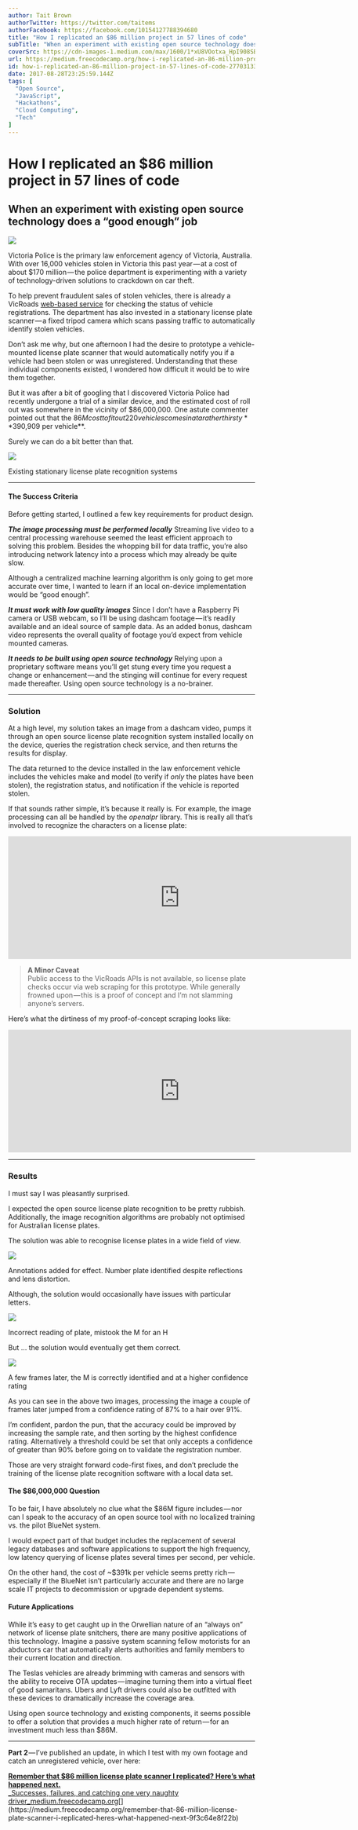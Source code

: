 ```yaml
---
author: Tait Brown
authorTwitter: https://twitter.com/taitems
authorFacebook: https://facebook.com/10154127788394680
title: "How I replicated an $86 million project in 57 lines of code"
subTitle: "When an experiment with existing open source technology does a “good enough” job"
coverSrc: https://cdn-images-1.medium.com/max/1600/1*xU8VOotxa_HpI908SBACAQ.jpeg
url: https://medium.freecodecamp.org/how-i-replicated-an-86-million-project-in-57-lines-of-code-277031330ee9
id: how-i-replicated-an-86-million-project-in-57-lines-of-code-277031330ee9
date: 2017-08-28T23:25:59.144Z
tags: [
  "Open Source",
  "JavaScript",
  "Hackathons",
  "Cloud Computing",
  "Tech"
]
---
```

# **How I replicated an $86 million project in 57 lines of code**

## When an experiment with existing open source technology does a “good enough” job



![](https://cdn-images-1.medium.com/max/1600/1*xU8VOotxa_HpI908SBACAQ.jpeg)



Victoria Police is the primary law enforcement agency of Victoria, Australia. With over 16,000 vehicles stolen in Victoria this past year — at a cost of about $170 million — the police department is experimenting with a variety of technology-driven solutions to crackdown on car theft.

To help prevent fraudulent sales of stolen vehicles, there is already a VicRoads [web-based service](https://www.vicroads.vic.gov.au/registration/buy-sell-or-transfer-a-vehicle/buy-a-vehicle/check-vehicle-registration/vehicle-registration-enquiry) for checking the status of vehicle registrations. The department has also invested in a stationary license plate scanner — a fixed tripod camera which scans passing traffic to automatically identify stolen vehicles.

Don’t ask me why, but one afternoon I had the desire to prototype a vehicle-mounted license plate scanner that would automatically notify you if a vehicle had been stolen or was unregistered. Understanding that these individual components existed, I wondered how difficult it would be to wire them together.

But it was after a bit of googling that I discovered Victoria Police had recently undergone a trial of a similar device, and the estimated cost of roll out was somewhere in the vicinity of $86,000,000\. One astute commenter pointed out that the $86M cost to fit out 220 vehicles comes in at a rather thirsty **$390,909 per vehicle**.

Surely we can do a bit better than that.



![](https://cdn-images-1.medium.com/max/1600/1*6AfjJMn_bKbNBEX5sWUVOg.png)

Existing stationary license plate recognition systems













* * *







#### The Success Criteria

Before getting started, I outlined a few key requirements for product design.

**_The image processing must be performed locally_** Streaming live video to a central processing warehouse seemed the least efficient approach to solving this problem. Besides the whopping bill for data traffic, you’re also introducing network latency into a process which may already be quite slow.

Although a centralized machine learning algorithm is only going to get more accurate over time, I wanted to learn if an local on-device implementation would be “good enough”.

**_It must work with low quality images_** Since I don’t have a Raspberry Pi camera or USB webcam, so I’ll be using dashcam footage — it’s readily available and an ideal source of sample data. As an added bonus, dashcam video represents the overall quality of footage you’d expect from vehicle mounted cameras.

**_It needs to be built using open source technology_** Relying upon a proprietary software means you’ll get stung every time you request a change or enhancement — and the stinging will continue for every request made thereafter. Using open source technology is a no-brainer.











* * *







### **Solution**

At a high level, my solution takes an image from a dashcam video, pumps it through an open source license plate recognition system installed locally on the device, queries the registration check service, and then returns the results for display.

The data returned to the device installed in the law enforcement vehicle includes the vehicles make and model (to verify if _only_ the plates have been stolen), the registration status, and notification if the vehicle is reported stolen.

If that sounds rather simple, it’s because it really is. For example, the image processing can all be handled by the _openalpr_ library. This is really all that’s involved to recognize the characters on a license plate:





<iframe width="700" height="250" src="https://medium.freecodecamp.org/media/0a513d9e24b2bcd6a8360e6208552ce2?postId=277031330ee9" data-media-id="0a513d9e24b2bcd6a8360e6208552ce2" data-thumbnail="https://i.embed.ly/1/image?url=https%3A%2F%2Favatars2.githubusercontent.com%2Fu%2F234593%3Fv%3D4%26s%3D400&amp;key=a19fcc184b9711e1b4764040d3dc5c07" allowfullscreen="" frameborder="0"></iframe>





> **A Minor Caveat**  
> Public access to the VicRoads APIs is not available, so license plate checks occur via web scraping for this prototype. While generally frowned upon — this is a proof of concept and I’m not slamming anyone’s servers.

Here’s what the dirtiness of my proof-of-concept scraping looks like:





<iframe width="700" height="250" src="https://medium.freecodecamp.org/media/d51e47cc7dac10fb4665293a277ab9ad?postId=277031330ee9" data-media-id="d51e47cc7dac10fb4665293a277ab9ad" data-thumbnail="https://i.embed.ly/1/image?url=https%3A%2F%2Favatars2.githubusercontent.com%2Fu%2F234593%3Fv%3D4%26s%3D400&amp;key=a19fcc184b9711e1b4764040d3dc5c07" allowfullscreen="" frameborder="0"></iframe>















* * *







### Results

I must say I was pleasantly surprised.

I expected the open source license plate recognition to be pretty rubbish. Additionally, the image recognition algorithms are probably not optimised for Australian license plates.

The solution was able to recognise license plates in a wide field of view.



![](https://cdn-images-1.medium.com/max/1600/1*BU46LufhEIhxIt_BUyPaRQ.jpeg)

Annotations added for effect. Number plate identified despite reflections and lens distortion.



Although, the solution would occasionally have issues with particular letters.



![](https://cdn-images-1.medium.com/max/1600/1*yZYByyp5YlgqnSPjQsDW6A.jpeg)

Incorrect reading of plate, mistook the M for an H



But … the solution would eventually get them correct.



![](https://cdn-images-1.medium.com/max/1600/1*yIx5li10Tin7t0ZAZWVq5w.jpeg)

A few frames later, the M is correctly identified and at a higher confidence rating



As you can see in the above two images, processing the image a couple of frames later jumped from a confidence rating of 87% to a hair over 91%.

I’m confident, pardon the pun, that the accuracy could be improved by increasing the sample rate, and then sorting by the highest confidence rating. Alternatively a threshold could be set that only accepts a confidence of greater than 90% before going on to validate the registration number.

Those are very straight forward code-first fixes, and don’t preclude the training of the license plate recognition software with a local data set.

#### The $86,000,000 Question

To be fair, I have absolutely no clue what the $86M figure includes — nor can I speak to the accuracy of an open source tool with no localized training vs. the pilot BlueNet system.

I would expect part of that budget includes the replacement of several legacy databases and software applications to support the high frequency, low latency querying of license plates several times per second, per vehicle.

On the other hand, the cost of ~$391k per vehicle seems pretty rich — especially if the BlueNet isn’t particularly accurate and there are no large scale IT projects to decommission or upgrade dependent systems.

#### Future Applications

While it’s easy to get caught up in the Orwellian nature of an “always on” network of license plate snitchers, there are many positive applications of this technology. Imagine a passive system scanning fellow motorists for an abductors car that automatically alerts authorities and family members to their current location and direction.

The Teslas vehicles are already brimming with cameras and sensors with the ability to receive OTA updates — imagine turning them into a virtual fleet of good samaritans. Ubers and Lyft drivers could also be outfitted with these devices to dramatically increase the coverage area.

Using open source technology and existing components, it seems possible to offer a solution that provides a much higher rate of return — for an investment much less than $86M.











* * *







**Part 2** — I’ve published an update, in which I test with my own footage and catch an unregistered vehicle, over here:

[**Remember that $86 million license plate scanner I replicated? Here’s what happened next.**  
_Successes, failures, and catching one very naughty driver_medium.freecodecamp.org](https://medium.freecodecamp.org/remember-that-86-million-license-plate-scanner-i-replicated-heres-what-happened-next-9f3c64e8f22b "https://medium.freecodecamp.org/remember-that-86-million-license-plate-scanner-i-replicated-heres-what-happened-next-9f3c64e8f22b")[](https://medium.freecodecamp.org/remember-that-86-million-license-plate-scanner-i-replicated-heres-what-happened-next-9f3c64e8f22b)








